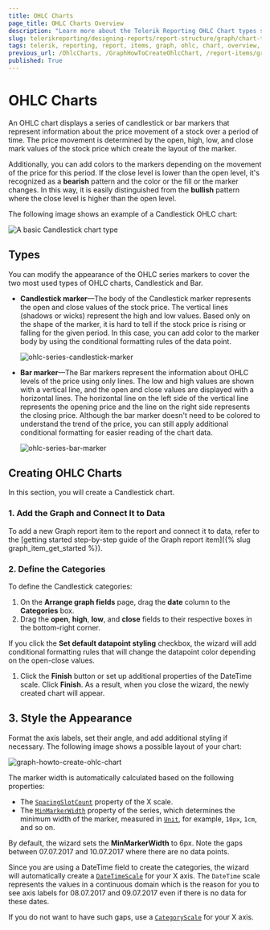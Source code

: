 ```yaml
---
title: OHLC Charts
page_title: OHLC Charts Overview
description: "Learn more about the Telerik Reporting OHLC Chart types supported by the Graph report item and learn how to create a Candlestick chart."
slug: telerikreporting/designing-reports/report-structure/graph/chart-types/ohlc-charts/overview
tags: telerik, reporting, report, items, graph, ohlc, chart, overview, candlestick, creating
previous_url: /OhlcCharts, /GraphHowToCreateOhlcChart, /report-items/graph/chart-types/ohlc-charts/overview, /report-items/graph/chart-types/ohlc-charts/how-to-create-ohlc-chart
published: True
---
```


# OHLC Charts

An OHLC chart displays a series of candlestick or bar markers that represent information about the price movement of a stock over a period of time. The price movement is determined by the open, high, low, and close mark values of the stock price which create the layout of the marker. 

Additionally, you can add colors to the markers depending on the movement of the price for this period. If the close level is lower than the open level, it's recognized as a **bearish** pattern and the color or the fill or the marker changes. In this way, it is easily distinguished from the **bullish** pattern where the close level is higher than the open level. 

The following image shows an example of a Candlestick OHLC chart: 

![A basic Candlestick chart type](images/Graph/OhlcChart.png)

## Types 

You can modify the appearance of the OHLC series markers to cover the two most used types of OHLC charts, Candlestick and Bar. 

* __Candlestick marker__&mdash;The body of the Candlestick marker represents the open and close values of the stock price. The vertical lines (shadows or wicks) represent the high and low values. Based only on the shape of the marker, it is hard to tell if the stock price is rising or falling for the given period. In this case, you can add color to the marker body by using the conditional formatting rules of the data point. 

  ![ohlc-series-candlestick-marker](images/Graph/ohlc-series-candlestick-marker.png)

* __Bar marker__&mdash;The Bar markers represent the information about OHLC levels of the price using only lines. The low and high values are shown with a vertical line, and the open and close values are displayed with a horizontal lines. The horizontal line on the left side of the vertical line represents the opening price and the line on the right side represents the closing price. Although the bar marker doesn't need to be colored to understand the trend of the price, you can still apply additional conditional formatting for easier reading of the chart data. 

  ![ohlc-series-bar-marker](images/Graph/ohlc-series-bar-marker.png)

## Creating OHLC Charts

In this section, you will create a Candlestick chart.

### 1. Add the Graph and Connect It to Data

To add a new Graph report item to the report and connect it to data, refer to the [getting started step-by-step guide of the Graph report item]({% slug graph_item_get_started %}). 
   
### 2. Define the Categories

To define the Candlestick categories: 

1. On the **Arrange graph fields** page, drag the __date__ column to the **Categories** box. 
1. Drag the __open__, __high__, __low__, and __close__ fields to their respective boxes in the bottom-right corner. 

  If you click the **Set default datapoint styling** checkbox, the wizard will add conditional formatting rules that will change the datapoint color depending on the open-close values. 
  
1. Click the __Finish__ button or set up additional properties of the DateTime scale. Click **Finish**. As a result, when you close the wizard, the newly created chart will appear. 

## 3. Style the Appearance  

Format the axis labels, set their angle, and add additional styling if necessary. The following image shows a possible layout of your chart: 

![graph-howto-create-ohlc-chart](images/Graph/graph-howto-create-ohlc-chart.png) 
  
The marker width is automatically calculated based on the following properties: 

* The [`SpacingSlotCount`](/reporting/api/Telerik.Reporting.Scale#Telerik_Reporting_Scale_SpacingSlotCount) property of the X scale. 
* The [`MinMarkerWidth`](/reporting/api/Telerik.Reporting.OhlcSeries#Telerik_Reporting_OhlcSeries_MinMarkerWidth) property of the series, which determines the minimum width of the marker, measured in [`Unit`](/reporting/api/Telerik.Reporting.Drawing.Unit), for example, `10px`, `1cm`, and so on. 

By default, the wizard sets the __MinMarkerWidth__ to 6px. Note the gaps between 07.07.2017 and 10.07.2017 where there are no data points. 

Since you are using a DateTime field to create the categories, the wizard will automatically create a  [`DateTimeScale`](/reporting/api/Telerik.Reporting.DateTimeScale) for your X axis. The `DateTime` scale represents the values in a continuous domain which is the reason for you to see axis labels for 08.07.2017 and 09.07.2017 even if there is no data for these dates. 

If you do not want to have such gaps, use a [`CategoryScale`](/reporting/api/Telerik.Reporting.CategoryScale) for your X axis. 